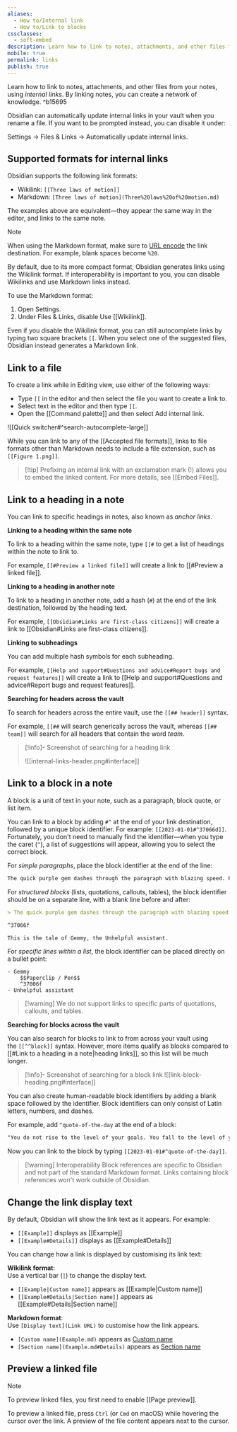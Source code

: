 ```yaml
---
aliases:
  - How to/Internal link
  - How to/Link to blocks
cssclasses:
  - soft-embed
description: Learn how to link to notes, attachments, and other files from your notes, using internal links.
mobile: true
permalink: links
publish: true
---
```


Learn how to link to notes, attachments, and other files from your notes, using _internal links_. By linking notes, you can create a network of knowledge. ^b15695

Obsidian can automatically update internal links in your vault when you rename a file. If you want to be prompted instead, you can disable it under: 

Settings → Files & Links → Automatically update internal links.

## Supported formats for internal links

Obsidian supports the following link formats:

- Wikilink: `[[Three laws of motion]]`
- Markdown: `[Three laws of motion](Three%20laws%20of%20motion.md)`

The examples above are equivalent—they appear the same way in the editor, and links to the same note.

> [!note]
> When using the Markdown format, make sure to [URL encode](https://en.wikipedia.org/wiki/Percent-encoding) the link destination. For example, blank spaces become `%20`.

By default, due to its more compact format, Obsidian generates links using the Wikilink format. If interoperability is important to you, you can disable Wikilinks and use Markdown links instead.

To use the Markdown format:

1. Open Settings.
2. Under Files & Links, disable Use \[\[Wikilink\]\].

Even if you disable the Wikilink format, you can still autocomplete links by typing two square brackets `[[`. When you select one of the suggested files, Obsidian instead generates a Markdown link.

## Link to a file

To create a link while in Editing view, use either of the following ways:

- Type `[[` in the editor and then select the file you want to create a link to.
- Select text in the editor and then type `[[`.
- Open the [[Command palette]] and then select Add internal link.

![[Quick switcher#^search-autocomplete-large]]

While you can link to any of the [[Accepted file formats]], links to file formats other than Markdown needs to include a file extension, such as `[[Figure 1.png]]`.

> [!tip] Prefixing an internal link with an exclamation mark (!) allows you to embed the linked content. For more details, see [[Embed Files]].

## Link to a heading in a note

You can link to specific headings in notes, also known as _anchor links_.

**Linking to a heading within the same note**

To link to a heading within the same note, type `[[#` to get a list of headings within the note to link to.

For example, `[[#Preview a linked file]]` will create a link to [[#Preview a linked file]].

**Linking to a heading in another note**

To link to a heading in another note, add a hash (`#`) at the end of the link destination, followed by the heading text.

For example, `[[Obsidian#Links are first-class citizens]]` will create a link to [[Obsidian#Links are first-class citizens]].

**Linking to subheadings**

You can add multiple hash symbols for each subheading.

For example, `[[Help and support#Questions and advice#Report bugs and request features]]` will create a link to [[Help and support#Questions and advice#Report bugs and request features]].

**Searching for headers across the vault**

To search for headers across the entire vault, use the `[[## header]]` syntax.

For example, `[[##` will search generically across the vault, whereas `[[## team]]` will search for all headers that contain the word _team_.

> [!info]- Screenshot of searching for a heading link
>
> ![[internal-links-header.png#interface]]

## Link to a block in a note

A block is a unit of text in your note, such as a paragraph, block quote, or list item.

You can link to a block by adding `#^` at the end of your link destination, followed by a unique block identifier. For example: `[[2023-01-01#^37066d]]`. Fortunately, you don't need to manually find the identifier—when you type the caret (`^`), a list of suggestions will appear, allowing you to select the correct block.

For *simple paragraphs*, place the block identifier at the end of the line:

```md
The quick purple gem dashes through the paragraph with blazing speed. Pen in hand and a paperclip in the other, Gemmy works toward her goal of making the world of note-taking a happier place. ^37066d
```

For *structured blocks* (lists, quotations, callouts, tables), the block identifier should be on a separate line, with a blank line before and after:

```md
> The quick purple gem dashes through the paragraph with blazing speed. Pen in hand and a paperclip in the other, Gemmy works toward her goal of making the world of note-taking a happier place.

^37066f

This is the tale of Gemmy, the Unhelpful assistant.  
```

For *specific lines within a list*, the block identifier can be placed directly on a bullet point:

```mathjax
- Gemmy
    $$Paperclip / Pen$$ 
    ^37006f
- Unhelpful assistant
```

> [!warning] We do not support links to specific parts of quotations, callouts, and tables.

**Searching for blocks across the vault**

You can also search for blocks to link to from across your vault using the `[[^^block]]` syntax. However, more items qualify as blocks compared to [[#Link to a heading in a note|heading links]], so this list will be much longer.

> [!info]- Screenshot of searching for a block link 
> ![[link-block-heading.png#interface]]

You can also create human-readable block identifiers by adding a blank space followed by the identifier. Block identifiers can only consist of Latin letters, numbers, and dashes.

For example, add `^quote-of-the-day` at the end of a block:

```md
"You do not rise to the level of your goals. You fall to the level of your systems." by James Clear ^quote-of-the-day
```

Now you can link to the block by typing `[[2023-01-01#^quote-of-the-day]]`.

> [!warning] Interoperability
> Block references are specific to Obsidian and not part of the standard Markdown format. Links containing block references won't work outside of Obsidian.

## Change the link display text

By default, Obsidian will show the link text as it appears. For example:  
- `[[Example]]` displays as [[Example]]  
- `[[Example#Details]]` displays as [[Example#Details]]

You can change how a link is displayed by customising its link text:

**Wikilink format**:  
Use a vertical bar (`|`) to change the display text.

- `[[Example|Custom name]]` appears as [[Example|Custom name]]  
- `[[Example#Details|Section name]]` appears as [[Example#Details|Section name]]

**Markdown format**:  
Use `[Display text](Link URL)` to customise how the link appears.

- `[Custom name](Example.md)` appears as [Custom name](Example.md)  
- `[Section name](Example.md#Details)` appears as [Section name](Example.md#Details)

## Preview a linked file

> [!note]
> To preview linked files, you first need to enable [[Page preview]].

To preview a linked file, press `Ctrl` (or `Cmd` on macOS) while hovering the cursor over the link. A preview of the file content appears next to the cursor.

